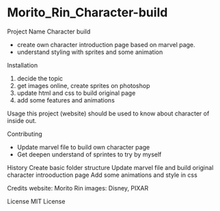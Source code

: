 # Morito_Rin_Character-build

Project Name
Character build

- create own character introduction page based on marvel page.
- understand styling with sprites and some animation

Installation

1. decide the topic
2. get images online, create sprites on photoshop
3. update html and css to build original page
4. add some features and animations

Usage
this project (website) should be used to know about character of inside out.

Contributing

- Update marvel file to build own character page
- Get deepen understand of sprintes to try by myself

History
Create basic folder structure
Update marvel file and build original character introoduction page
Add some animations and style in css

Credits
website: Morito Rin
images: Disney, PIXAR

License
MIT License
